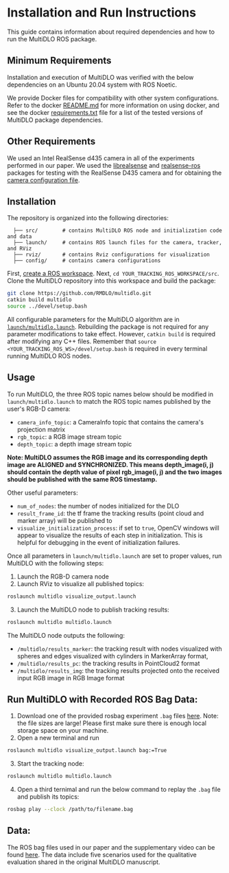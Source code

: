 # Installation and Run Instructions

This guide contains information about required dependencies and how to run the MultiDLO ROS package.

## Minimum Requirements

Installation and execution of MultiDLO was verified with the below dependencies on an Ubuntu 20.04 system with ROS Noetic.

We provide Docker files for compatibility with other system configurations. Refer to the docker [README.md](https://github.com/RMDLO/multidlo/blob/master/docker/README.md) for more information on using docker, and see the docker [requirements.txt](https://github.com/RMDLO/multidlo/blob/master/docker/requirements.txt) file for a list of the tested versions of MultiDLO package dependencies.

## Other Requirements

We used an Intel RealSense d435 camera in all of the experiments performed in our paper. We used the [librealsense](https://github.com/IntelRealSense/librealsense) and [realsense-ros](https://github.com/IntelRealSense/realsense-ros/tree/ros1-legacy) packages for testing with the RealSense D435 camera and for obtaining the [camera configuration file](https://github.com/RMDLO/multidlo/blob/master/config/preset_decimation_4.0_depth_step_100.json).

## Installation

The repository is organized into the following directories:

```
  ├── src/        # contains MultiDLO ROS node and initialization code and data
  ├── launch/     # contains ROS launch files for the camera, tracker, and RViz
  ├── rviz/       # contains Rviz configurations for visualization
  ├── config/     # contains camera configurations
```

First, [create a ROS workspace](http://wiki.ros.org/catkin/Tutorials/create_a_workspace). Next, `cd YOUR_TRACKING_ROS_WORKSPACE/src`. Clone the MultiDLO repository into this workspace and build the package:

```bash
git clone https://github.com/RMDLO/multidlo.git
catkin build multidlo
source ../devel/setup.bash
```

All configurable parameters for the MultiDLO algorithm are in [`launch/multidlo.launch`](https://github.com/RMDLO/multidlo/blob/master/launch/multidlo.launch). Rebuilding the package is not required for any parameter modifications to take effect. However, `catkin build` is required after modifying any C++ files. Remember that `source <YOUR_TRACKING_ROS_WS>/devel/setup.bash` is required in every terminal running MultiDLO ROS nodes.

## Usage

To run MultiDLO, the three ROS topic names below should be modified in `launch/multidlo.launch` to match the ROS topic names published by the user's RGB-D camera:
* `camera_info_topic`: a CameraInfo topic that contains the camera's projection matrix
* `rgb_topic`: a RGB image stream topic
* `depth_topic`: a depth image stream topic

**Note: MultiDLO assumes the RGB image and its corresponding depth image are ALIGNED and SYNCHRONIZED. This means depth_image(i, j) should contain the depth value of pixel rgb_image(i, j) and the two images should be published with the same ROS timestamp.**

Other useful parameters:
* `num_of_nodes`: the number of nodes initialized for the DLO
* `result_frame_id`: the tf frame the tracking results (point cloud and marker array) will be published to
* `visualize_initialization_process`: if set to `true`, OpenCV windows will appear to visualize the results of each step in initialization. This is helpful for debugging in the event of initialization failures.

Once all parameters in `launch/multidlo.launch` are set to proper values, run MultiDLO with the following steps:
1. Launch the RGB-D camera node
2. Launch RViz to visualize all published topics: 
```bash
roslaunch multidlo visualize_output.launch
```
3. Launch the MultiDLO node to publish tracking results:
```bash
roslaunch multidlo multidlo.launch
```

The MultiDLO node outputs the following:
* `/multidlo/results_marker`: the tracking result with nodes visualized with spheres and edges visualized with cylinders in MarkerArray format, 
* `/multidlo/results_pc`: the tracking results in PointCloud2 format
* `/multidlo/results_img`: the tracking results projected onto the received input RGB image in RGB Image format


## Run MultiDLO with Recorded ROS Bag Data:
1. Download one of the provided rosbag experiment `.bag` files [here](https://doi.org/10.13012/B2IDB-6432640_V1). Note: the file sizes are large! Please first make sure there is enough local storage space on your machine.
2. Open a new terminal and run 
```bash
roslaunch multidlo visualize_output.launch bag:=True
```
3. Start the tracking node:
```bash
roslaunch multidlo multidlo.launch
```
4. Open a third ternimal and run the below command to replay the `.bag` file and publish its topics:
```bash
rosbag play --clock /path/to/filename.bag
```

## Data:

The ROS bag files used in our paper and the supplementary video can be found [here](https://doi.org/10.13012/B2IDB-6432640_V1). The data include five scenarios used for the qualitative evaluation shared in the original MultiDLO manuscript.